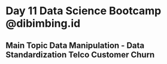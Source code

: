 # Day 11 Data Science Bootcamp @dibimbing.id
## Main Topic Data Manipulation - Data Standardization Telco Customer Churn
